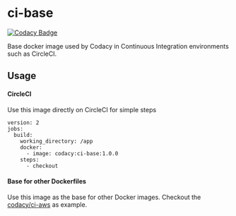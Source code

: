 # ci-base

[![Codacy Badge](https://api.codacy.com/project/badge/Grade/e9197451b4054234b142634a36cd096b)](https://www.codacy.com/project/Codacy/ci-base/dashboard?utm_source=github.com&amp;utm_medium=referral&amp;utm_content=codacy/ci-base&amp;utm_campaign=Badge_Grade_Dashboard)

Base docker image used by Codacy in Continuous Integration environments such as CircleCI.

## Usage

#### CircleCI

Use this image directly on CircleCI for simple steps

```
version: 2
jobs:
  build:
    working_directory: /app
    docker:
      - image: codacy:ci-base:1.0.0
    steps:
      - checkout
```

#### Base for other Dockerfiles

Use this image as the base for other Docker images.
Checkout the [codacy/ci-aws](https://github.com/codacy/ci-aws) as example.